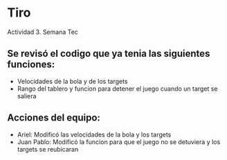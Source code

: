 # Tiro
Actividad 3. Semana Tec

## Se revisó el codigo que ya tenia las siguientes funciones:
* Velocidades de la bola y de los targets
* Rango del tablero y funcion para detener el juego cuando un target se saliera

## Acciones del equipo:
* Ariel: Modificó las velocidades de la bola y los targets
* Juan Pablo: Modificó la funcion para que el juego no se detuviera y los targets se reubicaran 
